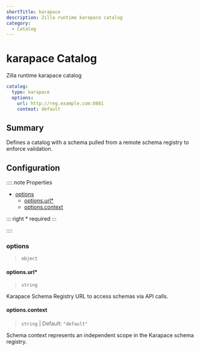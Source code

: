 ```yaml
---
shortTitle: karapace
description: Zilla runtime karapace catalog
category:
  - Catalog
---
```


# karapace Catalog

Zilla runtime karapace catalog

```yaml {2}
catalog:
  type: karapace
  options:
    url: http://reg.example.com:8081
    context: default
```

## Summary

Defines a catalog with a schema pulled from a remote schema registry to enforce validation.

## Configuration

:::: note Properties

- [options](#options)
  - [options.url\*](#options-url)
  - [options.context](#options-context)

::: right
\* required
:::

::::

### options

> `object`

#### options.url\*

> `string`

Karapace Schema Registry URL to access schemas via API calls.

#### options.context

> `string` | Default: `"default"`

Schema context represents an independent scope in the Karapace schema registry.
